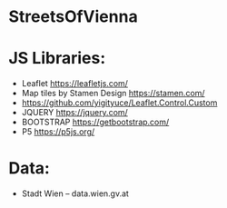 # StreetsOfVienna

# JS Libraries:
- Leaflet https://leafletjs.com/
- Map tiles by Stamen Design https://stamen.com/
- https://github.com/yigityuce/Leaflet.Control.Custom
- JQUERY https://jquery.com/
- BOOTSTRAP https://getbootstrap.com/
- P5 https://p5js.org/
# Data:
- Stadt Wien – data.wien.gv.at
